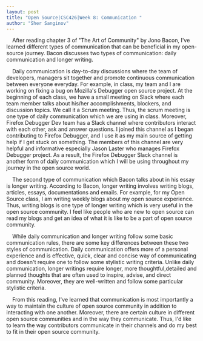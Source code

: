 ```yaml
---
layout: post
title: "Open Source|CSC426|Week 8: Communication "
author: "Sher Sanginov"
---
```



&nbsp;&nbsp;&nbsp;&nbsp;After reading chapter 3 of "The Art of Community" by Jono Bacon, I've learned different types of communication that can be beneficial in my open-source journey. Bacon discusses two types of communication: daily communication and longer writing.

&nbsp;&nbsp;&nbsp;&nbsp;Daily communication is day-to-day discussions where the team of developers, managers sit together and promote continuous communication between everyone everyday. For example, in class, my team and I are working on fixing a bug on Mozilla's Debugger open source project. At the beginning of each class, we have a small meeting on Slack where each team member talks about his/her accomplishments, blockers, and discussion topics. We call it a Scrum meeting. Thus, the scrum meeting is one type of daily communication which we are using in class. Moreover, Firefox Debugger Dev team has a Slack channel where contributors interact with each other, ask and answer questions. I joined this channel as I began contributing to Firefox Debugger, and I use it as my main source of getting help if I get stuck on something. The members of this channel are very helpful and informative especially Jason Laster who manages Firefox Debugger project. As a result, the Firefox Debugger Slack channel is another form of daily communication which I will be using throughout my journey in the open source world.  

&nbsp;&nbsp;&nbsp;&nbsp;The second type of communication which Bacon talks about in his essay is longer writing. According to Bacon, longer writing involves writing blogs, articles, essays, documentations and emails. For example, for my Open Source class, I am writing weekly blogs about my open source experience. Thus, writing blogs is one type of longer writing which is very useful in the open source community. I feel like people who are new to open source can read my blogs and get an idea of what it is like to be a part of open source community.

&nbsp;&nbsp;&nbsp;&nbsp;While daily communication and longer writing follow some basic communication rules, there are some key differences between these two styles of communication. Daily communication offers more of a personal experience and is effective, quick, clear and concise way of communicating and doesn't require one to follow some stylistic writing criteria. Unlike daily communication, longer writings require longer, more thoughtful,detailed and planned thoughts that are often used to inspire, advise, and direct community. Moreover, they are well-written and follow some particular stylistic criteria.

&nbsp;&nbsp;&nbsp;&nbsp;From this reading, I've learned that communication is most importantly a way to maintain the culture of open source community in addition to interacting with one another. Moreover, there are certain culture in different open source communities and in the way they communicate. Thus, I'd like to learn the way contributors communicate in their channels and do my best to fit in their open source community.
